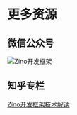 # 更多资源

## 微信公众号

![Zino开发框架](https://photino.github.io/zino-docs-zh/assets/zino-web-wechat.png)

## 知乎专栏

[Zino开发框架技术解读](https://www.zhihu.com/column/c_1629805160351281152)
